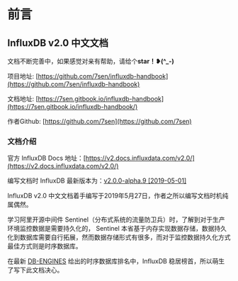 # 前言

## InfluxDB v2.0 中文文档

文档不断完善中，如果感觉对亲有帮助，请给个**star！❥\(^\_-\)**  
  
项目地址: [https://github.com/7sen/influxdb-handbook](https://github.com/7sen/influxdb-handbook)

文档地址: [https://7sen.gitbook.io/influxdb-handbook](https://7sen.gitbook.io/influxdb-handbook/)

作者Github: [https://github.com/7sen](https://github.com/7sen)

### 文档介绍

官方 InfluxDB Docs 地址：[https://v2.docs.influxdata.com/v2.0/](https://v2.docs.influxdata.com/v2.0/)

编写文档时 InfluxDB 最新版本为：[v2.0.0-alpha.9 \[2019-05-01\]](https://v2.docs.influxdata.com/v2.0/reference/release-notes/)

InfluxDB v2.0 中文文档着手编写于2019年5月27日，作者之所以编写文档时机纯属偶然。

学习阿里开源中间件 Sentinel（分布式系统的流量防卫兵）时，了解到对于生产环境监控数据是需要持久化的， Sentinel 本省基于内存实现数据存储，数据持久化到数据库需要自行拓展，然而数据存储形式有很多，而对于监控数据持久化方式最佳方式则是时序数据库。

在最新 [DB-ENGINES](https://db-engines.com/en/ranking/time+series+dbms) 给出的时序数据库排名中，InfluxDB 稳居榜首，所以萌生了写下此文档决心。


